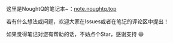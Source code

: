这里是NoughtQ的笔记本~：[note.noughtq.top](https://note.noughtq.top)

若有什么想法或问题，欢迎大家在Issues或者在笔记的评论区中提出！

如果觉得笔记对您有帮助的话，不妨点个Star，感谢支持 :smile:
